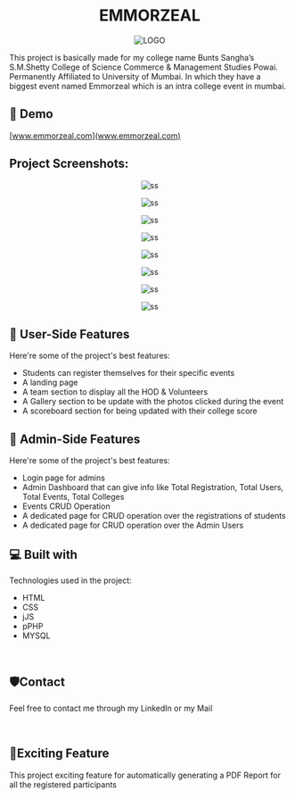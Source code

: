 <h1 align="center" id="title">EMMORZEAL</h1>

<p align="center"><img src="img/titleLogo.png" alt="LOGO"></p>

<p id="description">This project is basically made for my college name Bunts Sangha’s S.M.Shetty College of Science Commerce &amp; Management Studies Powai. Permanently Affiliated to University of Mumbai. In which they have a biggest event named Emmorzeal which is an intra college event in mumbai.</p>

<h2>🚀 Demo</h2>

[www.emmorzeal.com](www.emmorzeal.com)

<h2>Project Screenshots:</h2>

<p align="center"><img src="img/Screenshot 2024-02-08 114950.png" alt="ss"></p>

<p align="center"><img src="img/Screenshot 2024-02-08 205248.png" alt="ss"></p>

<p align="center"><img src="img/Screenshot 2024-02-08 205306.png" alt="ss"></p>

<p align="center"><img src="img/Screenshot 2024-02-08 205324.png" alt="ss"></p>

<p align="center"><img src="img/Screenshot 2024-02-08 205351.png" alt="ss"></p>

<p align="center"><img src="img/Screenshot 2024-02-08 205402.png" alt="ss"></p>

<p align="center"><img src="img/Screenshot 2024-02-08 205415.png" alt="ss"></p>

<p align="center"><img src="img/Screenshot 2024-02-08 205423.png" alt="ss"></p>

  
  
<h2>🧐 User-Side Features</h2>

Here're some of the project's best features:

*   Students can register themselves for their specific events
*   A landing page
*   A team section to display all the HOD & Volunteers
*   A Gallery section to be update with the photos clicked during the event
*   A scoreboard section for being updated with their college score

  

<h2>🧐 Admin-Side Features</h2>

Here're some of the project's best features:

*   Login page for admins 
*   Admin Dashboard that can give info like Total Registration, Total Users, Total Events, Total Colleges
*   Events CRUD Operation 
*   A dedicated page for CRUD operation over the registrations of students 
*   A dedicated page for CRUD operation over the Admin Users
  
<h2>💻 Built with</h2>

Technologies used in the project:

*   HTML
*   CSS
*   jJS
*   pPHP
*   MYSQL

<br>
<h2>🛡️Contact</h2>
<p>Feel free to contact me through my LinkedIn or my Mail</p>
<br>
<h2>💖Exciting Feature</h2>
<p>This project exciting feature for automatically generating a PDF Report for all the registered participants</p>
